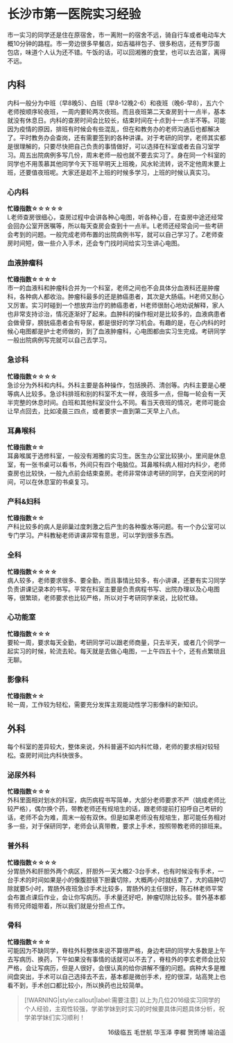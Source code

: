 # 长沙市第一医院实习经验

市一实习的同学还是住在原宿舍，市一离附一的宿舍不远，骑自行车或者电动车大概10分钟的路程。市一旁边很多早餐店，如吉福祥包子、很多粉店，还有罗莎面包店，味道个人认为还不错。午饭的话，可以回湘雅的食堂，也可以去泊富，离得不远。

## 内科

内科一般分为中班（早8晚5）、白班（早8-12晚2-6）和夜班（晚6-早8），五六个老师按顺序轮夜班，一周内要轮两次夜班。而且夜班第二天查房到十一点半，基本就没有休息日。内科的查房时间会比较长，结束时间在十点到十一点半不等。可能因为疫情的原因，排班有时候会有些混乱，但在和教务办的老师沟通后也都解决了。平时教务办会查岗，还有需要签到的各种讲课。对于考研的同学，老师其实都是很理解的，只要尽快把自己负责的事情做好，可以选择在科室或者去自习室学习。周五出院病例多写几份，周末老师一般也就不要去实习了。身在同一个科室的同学也不用羡慕其他同学今天下班早明天上班晚，风水轮流转，说不定他周末要上班，还要值夜班呢。大家还是趁不上班的时候多学习，上班的时候认真实习。

### 心内科

**忙碌指数☆☆☆☆☆**    
L老师查房很细心，查房过程中会讲各种心电图，听各种心音，在查房中途还经常会回办公室开医嘱等，所以每天查房会查到十一点半。L老师还经常会问一些考研会考到的问题。一般完成老师布置的出院病例书写，就可以自己学习了。Z老师查房时间短，做一些介入手术，还会专门找时间给实习生讲心电图。

### 血液肿瘤科

**忙碌指数☆☆☆☆**    
市一的血液科和肿瘤科合并为一个科室，老师之间也不会具体分血液科还是肿瘤科，各种病人都收治。肿瘤科最多的还是肺癌患者，其次是大肠癌。H老师又耐心又厉害。实习时碰到一个想放弃治疗的肺癌患者，H老师很耐心地劝说解释，家人也非常支持诊治，情况逐渐好了起来。血肿科的操作相对是比较多的，血液病患者会做骨穿，膀胱癌患者会有导尿，都是很好的学习机会。有趣的是，在心内科的时候心电图都是护士老师做的，到了血液肿瘤科，心电图都由实习生完成。考研同学一般出院病例写完就可以自己去学习。

### 急诊科

**忙碌指数☆☆☆☆**    
急诊分为外科和内科。外科主要是各种操作，包括换药、清创等。内科主要是心梗等病人比较多。急诊科排班和别的科室不太一样，夜班多一点，但每一轮会有一天半完整的休息时间。白班和其他科室没什么不同。看当天夜班的情况，老师可能会让早点回去，比如凌晨三四点，或者要求一直到第二天早上八点。

### 耳鼻喉科

**忙碌指数☆☆**    
耳鼻喉属于选修科室，一般没有湘雅的实习生。医生办公室比较狭小，里间是休息室，有一张书桌可以看书，外间只有四个电脑位。耳鼻喉科病人相对内科少，老师查房也比较快，一般九点前会结束查房。老师非常体谅考研的同学，白天空闲的时间，可以在休息室的书桌复习。

### 产科&妇科

**忙碌指数☆☆**    
产科比较多的病人是卵巢过度刺激之后产生的各种腹水等问题。有一个办公室可以专门学习。产科教秘老师讲课非常有意思，可以学到很多东西。

### 全科

**忙碌指数☆☆☆☆**    
病人较多，老师要求很多、要全勤，而且事情比较多，有小讲课，还要有实习同学负责讲课记录本的书写。平常在科室主要是负责病程书写、出院办理以及心电图等，很繁琐，老师要求也比较严格，所以对于考研同学来说，比较忙碌。

### 心功能室

**忙碌指数☆☆☆**    
要轮一周，要求每天全勤，考研同学可以跟老师商量，只去半天，或者几个同学一起实习的时候，轮流去轮。每天就是去做心电图，一上午四五十个，还有点繁琐且无聊。

### 影像科

**忙碌指数☆☆**    
轮一周，工作较为轻松，需要充分发挥主观能动性学习影像科的新知识。

## 外科

每个科室的差异较大，整体来说，外科普遍不如内科忙碌，老师的要求相对较轻松。查房时间比内科快很多。

### 泌尿外科

**忙碌指数☆☆☆**    
外科里面相对划水的科室，病历病程书写简单，大部分老师要求不严（姚成老师比较严格），偶尔换个药，带教老师还有规培生的话，跟老师提前打招呼自己考研的话，老师不会为难，周末一般有双休。但是如果老师没有规培生，那可能任务相对多一些，对于保研同学，老师会认真带教，要求上手术，按照带教老师的排班来。

### 普外科

**忙碌指数☆☆☆☆**    
分胃肠外和肝胆外两个病区，肝胆外一天大概2-3台手术，也有时候没有手术，一台手术的时间如果是小的像腹腔镜下胆囊切除，大概两小时就结束了，大的癌肿切除就要5小时，胃肠外夜班急诊手术比较多，胃肠外的主任很好，陈石林老师平常会布置点课后作业，会让你写病历。手术量还好吧，肿瘤切除比较多。普外基本都有师兄师姐带着，所以我们就是分担点工作。

### 骨科

**忙碌指数☆☆☆**    
可能因为不缺同学，脊柱外科整体来说不算很严格，身边考研的同学大多数是上午去写病历、换药，下午如果没有事情的话就可以不去了，脊柱外的李玄老师会比较严格，会让写病历，但是人很好，会很认真的给你讲解不懂的问题。病种大多是椎间盘突出，手术可以自己选择去不去，基本都是微创手术，挖的很深，站高凳上也看不到，手术创口都比较小，所以换药也比较简单。

> [!WARNING|style:callout|label:需要注意]
> 以上为几位2016级实习同学的个人经验，主观性较强，学弟学妹到时实习的时候要具体问题具体分析，祝学弟学妹们实习顺利！

 <p align="right">16级临五 毛世航 华玉泽 李樨 贺筠博 喻泊遥</p>